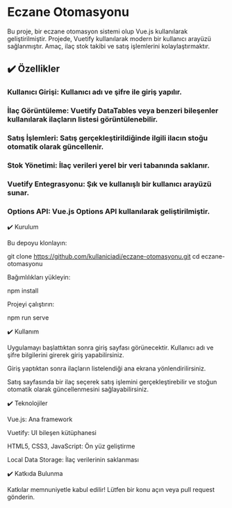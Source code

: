 # Eczane Otomasyonu

Bu proje, bir eczane otomasyon sistemi olup Vue.js kullanılarak geliştirilmiştir. Projede, Vuetify kullanılarak modern bir kullanıcı arayüzü sağlanmıştır. Amaç, ilaç stok takibi ve satış işlemlerini kolaylaştırmaktır.

 ## ✔️ Özellikler

### Kullanıcı Girişi: Kullanıcı adı ve şifre ile giriş yapılır.

### İlaç Görüntüleme: Vuetify DataTables veya benzeri bileşenler kullanılarak ilaçların listesi görüntülenebilir.

### Satış İşlemleri: Satış gerçekleştirildiğinde ilgili ilacın stoğu otomatik olarak güncellenir.

### Stok Yönetimi: İlaç verileri yerel bir veri tabanında saklanır.

### Vuetify Entegrasyonu: Şık ve kullanışlı bir kullanıcı arayüzü sunar.

### Options API: Vue.js Options API kullanılarak geliştirilmiştir.

✔️ Kurulum

Bu depoyu klonlayın:

git clone https://github.com/kullaniciadi/eczane-otomasyonu.git
cd eczane-otomasyonu

Bağımlılıkları yükleyin:

npm install

Projeyi çalıştırın:

npm run serve

✔️ Kullanım

Uygulamayı başlattıktan sonra giriş sayfası görünecektir. Kullanıcı adı ve şifre bilgilerini girerek giriş yapabilirsiniz.

Giriş yaptıktan sonra ilaçların listelendiği ana ekrana yönlendirilirsiniz.

Satış sayfasında bir ilaç seçerek satış işlemini gerçekleştirebilir ve stoğun otomatik olarak güncellenmesini sağlayabilirsiniz.

✔️ Teknolojiler

Vue.js: Ana framework

Vuetify: UI bileşen kütüphanesi

HTML5, CSS3, JavaScript: Ön yüz geliştirme

Local Data Storage: İlaç verilerinin saklanması

✔️ Katkıda Bulunma

Katkılar memnuniyetle kabul edilir! Lütfen bir konu açın veya pull request gönderin.
